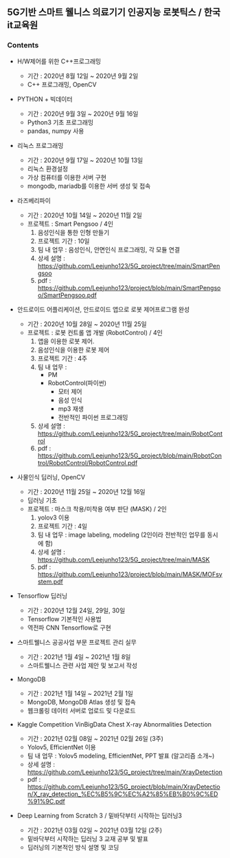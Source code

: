 ## 5G기반 스마트 웰니스 의료기기 인공지능 로봇틱스 / 한국it교육원
### Contents
- H/W제어를 위한 C++프로그래밍
    + 기간 : 2020년 8월 12일 ~ 2020년 9월 2일
    + C++ 프로그래밍, OpenCV

- PYTHON + 빅데이터
    + 기간 : 2020년 9월 3일 ~ 2020년 9월 16일
    + Python3 기초 프로그래밍
    + pandas, numpy 사용

- 리눅스 프로그래밍
    + 기간 : 2020년 9월 17일 ~ 2020년 10월 13일
    + 리눅스 환경설정
    + 가상 컴퓨터를 이용한 서버 구현
    + mongodb, mariadb를 이용한 서버 생성 및 접속

- 라즈베리파이
    + 기간 : 2020년 10월 14일 ~ 2020년 11월 2일
    + 프로젝트 : Smart Pengsoo / 4인
        1. 음성인식을 통한 인형 만들기
        2. 프로젝트 기간 : 10일
        3. 팀 내 업무 : 음성인식, 안면인식 프로그래밍, 각 모듈 연결
        4. 상세 설명 : https://github.com/Leejunho123/5G_project/tree/main/SmartPengsoo
        5. pdf : https://github.com/Leejunho123/project/blob/main/SmartPengsoo/SmartPengsoo.pdf

- 안드로이드 어플리케이션, 안드로이드 앱으로 로봇 제어프로그램 완성
    + 기간 : 2020년 10월 28일 ~ 2020년 11월 25일
    + 프로젝트 : 로봇 컨트롤 앱 개발 (RobotControl) / 4인
        1. 앱을 이용한 로봇 제어.
        2. 음성인식을 이용한 로봇 제어
        3. 프로젝트 기간 : 4주
        4. 팀 내 업무 : 
            + PM
            + RobotControl(파이썬)
                + 모터 제어 
                + 음성 인식 
                + mp3 재생 
                + 전반적인 파이썬 프로그래밍
        5. 상세 설명 : https://github.com/Leejunho123/5G_project/tree/main/RobotControl
        6. pdf : https://github.com/Leejunho123/5G_project/blob/main/RobotControl/RobotControl/RobotControl.pdf
        
- 사물인식 딥러닝, OpenCV
    + 기간 : 2020년 11월 25일 ~ 2020년 12월 16일
    + 딥러닝 기초
    + 프로젝트 : 마스크 착용/미착용 여부 판단 (MASK) / 2인
        1. yolov3 이용
        2. 프로젝트 기간 : 4일
        3. 팀 내 업무 : image labeling, modeling (2인이라 전반적인 업무를 동시에 함)
        4. 상세 설명 : https://github.com/Leejunho123/5G_project/tree/main/MASK
        5. pdf : https://github.com/Leejunho123/project/blob/main/MASK/MOFsystem.pdf
        

- Tensorflow 딥러닝
    + 기간 : 2020년 12월 24일, 29일, 30일
    + Tensorflow 기본적인 사용법
    + 역전파 CNN Tensorflow로 구현

- 스마트웰니스 공공사업 부문 프로젝트 관리 실무
    + 기간 : 2021년 1월 4일 ~ 2021년 1월 8일
    + 스마트웰니스 관련 사업 제안 및 보고서 작성

- MongoDB
    + 기간 : 2021년 1월 14일 ~ 2021년 2월 1일
    + MongoDB, MongoDB Atlas 생성 및 접속
    + 웹크롤링 데이터 서버로 업로드 및 다운로드

- Kaggle Competition VinBigData Chest X-ray Abnormalities Detection
    + 기간 : 2021년 02월 08일 ~ 2021년 02월 26일 (3주)
    + Yolov5, EfficientNet 이용
    + 팀 내 업무 : Yolov5 modeling, EfficientNet, PPT 발표 (알고리즘 소개~)
    + 상세 설명 : https://github.com/Leejunho123/5G_project/tree/main/XrayDetection
    + pdf :  https://github.com/Leejunho123/5G_project/blob/main/XrayDetection/X_ray_detection_%EC%B5%9C%EC%A2%85%EB%B0%9C%ED%91%9C.pdf
  
- Deep Learning from Scratch 3 / 밑바닥부터 시작하는 딥러닝3
    + 기간 : 2021년 03월 02일 ~ 2021년 03월 12일 (2주)
    + 밑바닥부터 시작하는 딥러닝 3 교재 공부 및 발표
    + 딥러닝의 기본적인 방식 설명 및 코딩
